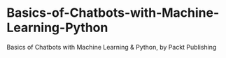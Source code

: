 # Basics-of-Chatbots-with-Machine-Learning-Python
Basics of Chatbots with Machine Learning &amp; Python, by Packt Publishing

